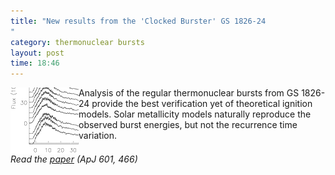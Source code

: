 ```yaml
---
title: "New results from the 'Clocked Burster' GS 1826-24
"
category: thermonuclear bursts
layout: post
time: 18:46
---
```

<!-- header generated from blosxom format post; make_header.pl 23.1.2022 -->
<p>
<!-- created by convert.pl on Tue Jan 31 01:01:39 EST 2012 -->
<!-- converted from ../2004/01/new-results-from-clocked-burster-gs.html -->
<!-- Post timestamp Sunday, January 04, 2004 4:46 AM -->
<!-- touch -t 200401040446 -->
<!-- Labels: 2004, papers, thermonuclear bursts -->
      <img src="/images/1826.gif" align="left">Analysis of the regular thermonuclear bursts from GS 1826-24 provide the best verification yet of theoretical ignition models. Solar metallicity models naturally reproduce the observed burst energies, but not the recurrence time variation.
<br clear="left">
<em>Read the <a href="http://arxiv.org/abs/astro-ph/0308122">paper</a> (ApJ 601, 466)</em>
